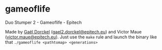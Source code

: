 # gameoflife
Duo Stumper 2 - Gameoflife - Epitech

Made by [Gaël Dorckel](https://github.com/UselessNinja) (gael2.dorckel@epitech.eu) and Victor Maue (victor.maue@epitech.eu).
Just use the `make` rule and launch the binary like that `./gameoflife <pathtomap> <generations>`
